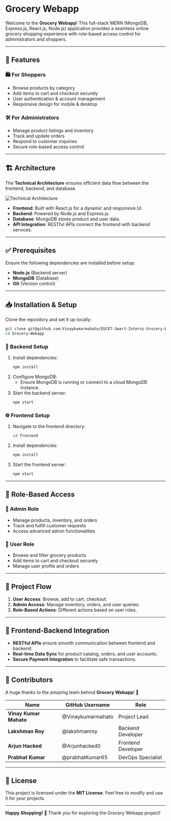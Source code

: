 # Grocery Webapp

Welcome to the **Grocery Webapp**! This full-stack MERN (MongoDB, Express.js, React.js, Node.js) application provides a seamless online grocery shopping experience with role-based access control for administrators and shoppers.

---

## 🚀 Features

### 🛍️ For Shoppers
- Browse products by category
- Add items to cart and checkout securely
- User authentication & account management
- Responsive design for mobile & desktop

### 🛠️ For Administrators
- Manage product listings and inventory
- Track and update orders
- Respond to customer inquiries
- Secure role-based access control

---

## 🏗️ Architecture

The **Technical Architecture** ensures efficient data flow between the frontend, backend, and database.

![Technical Architecture](https://github.com/Vinaykumarmahato/DSCET-Smart-Internz-Grocery-Web-App/blob/main/project%20architecture.jpg)

- **Frontend**: Built with React.js for a dynamic and responsive UI.
- **Backend**: Powered by Node.js and Express.js.
- **Database**: MongoDB stores product and user data.
- **API Integration**: RESTful APIs connect the frontend with backend services.

---

## ✅ Prerequisites
Ensure the following dependencies are installed before setup:

- **Node.js** (Backend server)
- **MongoDB** (Database)
- **Git** (Version control)

---

## 📥 Installation & Setup
Clone the repository and set it up locally:

```bash
git clone git@github.com:Vinaykumarmahato/DSCET-Smart-Internz-Grocery-Web-App.git
cd Grocery-Webapp
```

### 🔄 Backend Setup
1. Install dependencies:
   ```bash
   npm install
   ```
2. Configure MongoDB:
   - Ensure MongoDB is running or connect to a cloud MongoDB instance.
3. Start the backend server:
   ```bash
   npm start
   ```

### 🌐 Frontend Setup
1. Navigate to the frontend directory:
   ```bash
   cd frontend
   ```
2. Install dependencies:
   ```bash
   npm install
   ```
3. Start the frontend server:
   ```bash
   npm start
   ```

---

## 🔑 Role-Based Access
### 👤 Admin Role
- Manage products, inventory, and orders
- Track and fulfill customer requests
- Access advanced admin functionalities

### 🛒 User Role
- Browse and filter grocery products
- Add items to cart and checkout securely
- Manage user profile and orders

---

## 📌 Project Flow
1. **User Access**: Browse, add to cart, checkout.
2. **Admin Access**: Manage inventory, orders, and user queries.
3. **Role-Based Actions**: Different actions based on user roles.

---

## 🔗 Frontend-Backend Integration
- **RESTful APIs** ensure smooth communication between frontend and backend.
- **Real-time Data Sync** for product catalog, orders, and user accounts.
- **Secure Payment Integration** to facilitate safe transactions.

---

## 👥 Contributors
A huge thanks to the amazing team behind **Grocery Webapp**! 🙌

| Name            | GitHub Username       | Role                 |
|----------------|----------------------|----------------------|
| **Vinay Kumar Mahato** | @Vinaykumarmahato | Project Lead         |
| **Lakshman Roy** | @lakshmanroy         | Backend Developer    |
| **Arjun Hacked** | @Arjunhacked0        | Frontend Developer   |
| **Prabhat Kumar** | @prabhatKumar65      | DevOps Specialist    |

---

## 📜 License
This project is licensed under the **MIT License**. Feel free to modify and use it for your projects.

---

**Happy Shopping!** 🛒 Thank you for exploring the Grocery Webapp project!

